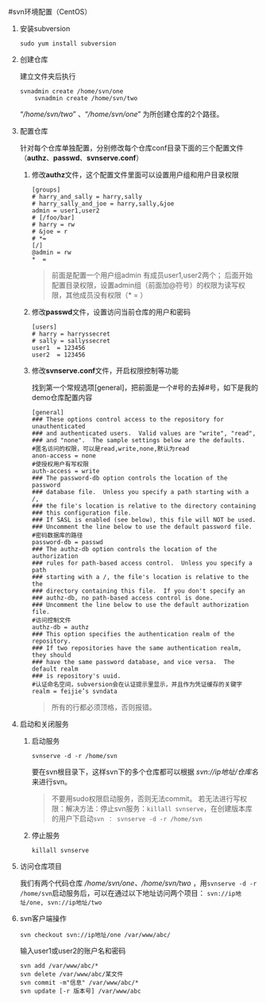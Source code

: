 #svn环境配置（CentOS）

1. 安装subversion

    ```shell
    sudo yum install subversion
    ```

2. 创建仓库

	建立文件夹后执行
	```shell
    svnadmin create /home/svn/one
    	svnadmin create /home/svn/two
    ```
	“*/home/svn/two*” 、“*/home/svn/one*” 为所创建仓库的2个路径。
	
3. 配置仓库

	针对每个仓库单独配置，分别修改每个仓库conf目录下面的三个配置文件（**authz**、**passwd**、**svnserve.conf**）
	1. 修改**authz**文件，这个配置文件里面可以设置用户组和用户目录权限

	    ```shell
        [groups]
        # harry_and_sally = harry,sally
        # harry_sally_and_joe = harry,sally,&joe
        admin = user1,user2
        # [/foo/bar]
        # harry = rw
        # &joe = r
        # *=
        [/]
        @admin = rw
        *  =
        ```
		>前面是配置一个用户组admin 有成员user1,user2两个；
		>后面开始配置目录权限，设置admin组（前面加@符号）的权限为读写权限，其他成员没有权限（* = ）
	
	2. 修改**passwd**文件，设置访问当前仓库的用户和密码

		```shell
		[users]
		# harry = harryssecret
		# sally = sallyssecret
		user1  = 123456
		user2  = 123456
		```
	
	3. 修改**svnserve.conf**文件，开启权限控制等功能

		找到第一个常规选项[general]，把前面是一个#号的去掉#号，如下是我的demo仓库配置内容
		```text
		[general]
		### These options control access to the repository for unauthenticated
		### and authenticated users.  Valid values are "write", "read",
		### and "none".  The sample settings below are the defaults.
		#匿名访问的权限，可以是read,write,none,默认为read
		anon-access = none
		#使授权用户有写权限
		auth-access = write
		### The password-db option controls the location of the password
		### database file.  Unless you specify a path starting with a /,
		### the file's location is relative to the directory containing
		### this configuration file.
		### If SASL is enabled (see below), this file will NOT be used.
		### Uncomment the line below to use the default password file.
		#密码数据库的路径
		password-db = passwd
		### The authz-db option controls the location of the authorization
		### rules for path-based access control.  Unless you specify a path
		### starting with a /, the file's location is relative to the the
		### directory containing this file.  If you don't specify an
		### authz-db, no path-based access control is done.
		### Uncomment the line below to use the default authorization file.
		#访问控制文件
		authz-db = authz
		### This option specifies the authentication realm of the repository.
		### If two repositories have the same authentication realm, they should
		### have the same password database, and vice versa.  The default realm
		### is repository's uuid.
		#认证命名空间，subversion会在认证提示里显示，并且作为凭证缓存的关键字
		realm = feijie’s svndata
		```

		>所有的行都必须顶格，否则报错。
	
4. 启动和关闭服务

	1. 启动服务

	    ```shell
        svnserve -d -r /home/svn
        ```
		要在svn根目录下，这样svn下的多个仓库都可以根据 *svn://ip地址/仓库名* 来进行svn。
		>不要用sudo权限启动服务，否则无法commit。
		>若无法进行写权限：解决方法：停止svn服务：`killall svnserve`，在创建版本库的用户下启动`svn ： svnserve -d -r /home/svn`
		
	2. 停止服务

	    ```shell
        killall svnserve
        ```

5. 访问仓库项目

	我们有两个代码仓库 */home/svn/one、/home/svn/two* ，用`svnserve -d -r /home/svn`启动服务后，可以在通过以下地址访问两个项目：
	`svn://ip地址/one, svn://ip地址/two`
	
6. svn客户端操作

    ```shell
    svn checkout svn://ip地址/one	/var/www/abc/
    ```
	输入user1或user2的账户名和密码
	```shell
    svn add /var/www/abc/*
    svn delete /var/www/abc/某文件
    svn commit -m"信息" /var/www/abc/*
    svn update [-r 版本号] /var/www/abc
    ```